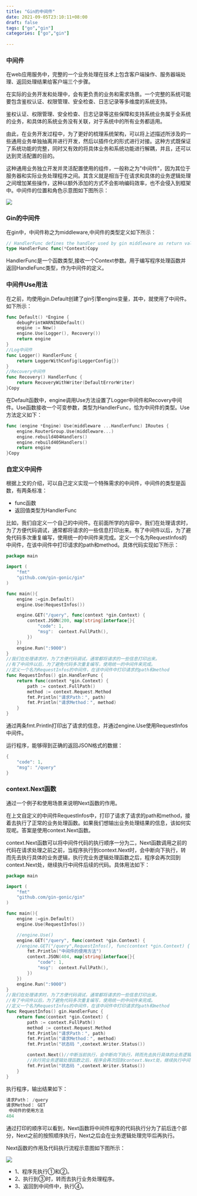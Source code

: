 ```yaml
---
title: "Gin的中间件"
date: 2021-09-05T23:10:11+08:00
draft: false
tags: ["go","gin"]
categories: ["go","gin"]
 
---
```


### 中间件

在web应用服务中，完整的一个业务处理在技术上包含客户端操作、服务器端处理、返回处理结果给客户端三个步骤。

在实际的业务开发和处理中，会有更负责的业务和需求场景。一个完整的系统可能要包含鉴权认证、权限管理、安全检查、日志记录等多维度的系统支持。

鉴权认证、权限管理、安全检查、日志记录等这些保障和支持系统业务属于全系统的业务，和具体的系统业务没有关联，对于系统中的所有业务都适用。

由此，在业务开发过程中，为了更好的梳理系统架构，可以将上述描述所涉及的一些通用业务单独抽离并进行开发，然后以插件化的形式进行对接。这种方式既保证了系统功能的完整，同时又有效的将具体业务和系统功能进行解耦，并且，还可以达到灵活配置的目的。

这种通用业务独立开发并灵活配置使用的组件，一般称之为"中间件"，因为其位于服务器和实际业务处理程序之间。其含义就是相当于在请求和具体的业务逻辑处理之间增加某些操作，这种以额外添加的方式不会影响编码效率，也不会侵入到框架中。中间件的位置和角色示意图如下图所示：

![](https://mxszs.oss-cn-beijing.aliyuncs.com/img/00.png)

### Gin的中间件

在gin中，中间件称之为middleware,中间件的类型定义如下所示：

```go
// HandlerFunc defines the handler used by gin middleware as return value.
type HandlerFunc func(*Context)Copy
```

HandlerFunc是一个函数类型,接收一个Context参数。用于编写程序处理函数并返回HandleFunc类型，作为中间件的定义。

### 中间件Use用法

在之前，均使用gin.Default创建了gin引擎engins变量，其中，就使用了中间件。如下所示：

```go
func Default() *Engine {
    debugPrintWARNINGDefault()
    engine := New()
    engine.Use(Logger(), Recovery())
    return engine
}
//Log中间件
func Logger() HandlerFunc {
    return LoggerWithConfig(LoggerConfig{})
}
//Recovery中间件
func Recovery() HandlerFunc {
    return RecoveryWithWriter(DefaultErrorWriter)
}Copy
```

在Default函数中，engine调用Use方法设置了Logger中间件和Recovery中间件。Use函数接收一个可变参数，类型为HandlerFunc，恰为中间件的类型。Use方法定义如下：

```go
func (engine *Engine) Use(middleware ...HandlerFunc) IRoutes {
    engine.RouterGroup.Use(middleware...)
    engine.rebuild404Handlers()
    engine.rebuild405Handlers()
    return engine
}Copy
```

### 自定义中间件

根据上文的介绍，可以自己定义实现一个特殊需求的中间件，中间件的类型是函数，有两条标准：

- func函数
- 返回值类型为HandlerFunc

比如，我们自定义一个自己的中间件。在前面所学的内容中，我们在处理请求时，为了方便代码调试，通常都将请求的一些信息打印出来。有了中间件以后，为了避免代码多次重复编写，使用统一的中间件来完成。定义一个名为RequestInfos的中间件，在该中间件中打印请求的path和method。具体代码实现如下所示：

```go
package main

import (
	"fmt"
	"github.com/gin-gonic/gin"
)

func main(){
	engine :=gin.Default()
	engine.Use(RequestInfos())

	engine.GET("/query", func(context *gin.Context) {
		context.JSON(200, map[string]interface{}{
			"code": 1,
			"msg":  context.FullPath(),
		})
	})
	engine.Run(":9000")
}
//我们在处理请求时，为了方便代码调试，通常都将请求的一些信息打印出来。
//有了中间件以后，为了避免代码多次重复编写，使用统一的中间件来完成。
//定义一个名为RequestInfos的中间件，在该中间件中打印请求的path和method
func RequestInfos() gin.HandlerFunc {
	return func(context *gin.Context) {
		path := context.FullPath()
		method := context.Request.Method
		fmt.Println("请求Path：", path)
		fmt.Println("请求Method：", method)
	}
}
```

通过两条fmt.Println打印出了请求的信息，并通过engine.Use使用RequestInfos中间件。

运行程序，能够得到正确的返回JSON格式的数据：

```go
{
    "code": 1,
    "msg": "/query"
}
```

### context.Next函数

通过一个例子和使用场景来说明Next函数的作用。

在上文自定义的中间件RequestInfos中，打印了请求了请求的path和method，接着去执行了正常的业务处理函数。如果我们想输出业务处理结果的信息，该如何实现呢。答案是使用context.Next函数。

context.Next函数可以将中间件代码的执行顺序一分为二，Next函数调用之前的代码在请求处理之前之前，当程序执行到context.Next时，会中断向下执行，转而先去执行具体的业务逻辑，执行完业务逻辑处理函数之后，程序会再次回到context.Next处，继续执行中间件后续的代码。具体用法如下：

```go
package main

import (
	"fmt"
	"github.com/gin-gonic/gin"
)

func main(){
	engine :=gin.Default()
	engine.Use(RequestInfos())

	//engine.Use()
	engine.GET("/query", func(context *gin.Context) {
	//engine.GET("/query",RequestInfos(), func(context *gin.Context) {
		fmt.Println("中间件的使用方法")
		context.JSON(404, map[string]interface{}{
			"code": 1,
			"msg":  context.FullPath(),
		})
	})
	engine.Run(":9000")
}
//我们在处理请求时，为了方便代码调试，通常都将请求的一些信息打印出来。
//有了中间件以后，为了避免代码多次重复编写，使用统一的中间件来完成。
//定义一个名为RequestInfos的中间件，在该中间件中打印请求的path和method
func RequestInfos() gin.HandlerFunc {
	return func(context *gin.Context) {
		path := context.FullPath()
		method := context.Request.Method
		fmt.Println("请求Path：", path)
		fmt.Println("请求Method：", method)
		fmt.Println("状态码 ",context.Writer.Status())

		context.Next()//中断当前执行，会中断向下执行，转而先去执行具体的业务逻辑，
		//执行完业务逻辑处理函数之后，程序会再次回到context.Next处，继续执行中间件后续的代码
		fmt.Println("状态码 ",context.Writer.Status())
	}
}
```

执行程序，输出结果如下：

```go
请求Path： /query
请求Method： GET
 中间件的使用方法  
404
```

通过打印的顺序可以看到，Next函数将中间件程序的代码执行分为了前后连个部分，Next之前的按照顺序执行，Next之后会在业务逻辑处理完毕后再执行。

Next函数的作用及代码执行流程示意图如下图所示：

![](https://mxszs.oss-cn-beijing.aliyuncs.com/img/Next函数的作用及代码执行流程示意图.png)

- 1、程序先执行①和②。
- 2、执行到③时，转而去执行业务处理程序。
- 3、返回到中间件中，执行④。